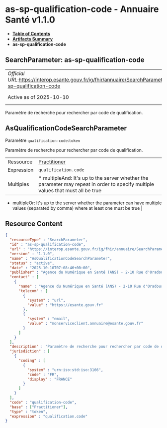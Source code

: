# as-sp-qualification-code - Annuaire Santé v1.1.0

* [**Table of Contents**](toc.md)
* [**Artifacts Summary**](artifacts.md)
* **as-sp-qualification-code**

## SearchParameter: as-sp-qualification-code 

| | |
| :--- | :--- |
| *Official URL*:https://interop.esante.gouv.fr/ig/fhir/annuaire/SearchParameter/as-sp-qualification-code | *Version*:1.1.0 |
| Active as of 2025-10-10 | *Computable Name*:AsQualificationCodeSearchParameter |

 
Paramètre de recherche pour rechercher par code de qualification. 

## AsQualificationCodeSearchParameter

Paramètre `qualification-code`:`token`

Paramètre de recherche pour rechercher par code de qualification.

| | |
| :--- | :--- |
| Ressource | [Practitioner](http://hl7.org/fhir/R4/practitioner.html) |
| Expression | `qualification.code` |
| Multiples | * multipleAnd: It's up to the server whether the parameter may repeat in order to specify multiple values that must all be true
* multipleOr: It's up to the server whether the parameter can have multiple values (separated by comma) where at least one must be true
 |



## Resource Content

```json
{
  "resourceType" : "SearchParameter",
  "id" : "as-sp-qualification-code",
  "url" : "https://interop.esante.gouv.fr/ig/fhir/annuaire/SearchParameter/as-sp-qualification-code",
  "version" : "1.1.0",
  "name" : "AsQualificationCodeSearchParameter",
  "status" : "active",
  "date" : "2025-10-10T07:08:46+00:00",
  "publisher" : "Agence du Numérique en Santé (ANS) - 2-10 Rue d'Oradour-sur-Glane, 75015 Paris",
  "contact" : [
    {
      "name" : "Agence du Numérique en Santé (ANS) - 2-10 Rue d'Oradour-sur-Glane, 75015 Paris",
      "telecom" : [
        {
          "system" : "url",
          "value" : "https://esante.gouv.fr"
        },
        {
          "system" : "email",
          "value" : "monserviceclient.annuaire@esante.gouv.fr"
        }
      ]
    }
  ],
  "description" : "Paramètre de recherche pour rechercher par code de qualification.",
  "jurisdiction" : [
    {
      "coding" : [
        {
          "system" : "urn:iso:std:iso:3166",
          "code" : "FR",
          "display" : "FRANCE"
        }
      ]
    }
  ],
  "code" : "qualification-code",
  "base" : ["Practitioner"],
  "type" : "token",
  "expression" : "qualification.code"
}

```
